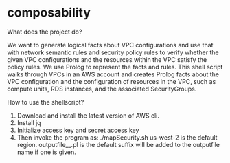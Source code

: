 # composability
What does the project do?

We want to generate logical facts about VPC configurations and use that with network semantic rules and security policy rules to verify whether the given VPC configurations and the resources within the VPC satisfy the policy rules.
We use Prolog to represent the facts and rules.
This shell script walks through VPCs in an AWS account and creates Prolog facts about the VPC configuration and the configuration of resources in the VPC, such as compute units, RDS instances, and the associated SecurityGroups.

How to use the shellscript?
1. Download and install the latest version of AWS cli.
2. Install jq 
3. Initialize access key and secret access key
4. Then invoke the program as: ./mapSecurity.sh <AWS Region> <Outputfle name prefix>
us-west-2 is the default region. outputfile_<ddmmyyyy>_<vpd-id>.pl is the default
<ddmmyyyy> suffix will be added to the outputfile name if one is given.
